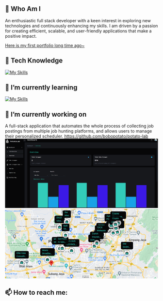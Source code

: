 <link
  rel="stylesheet"
  href="https://cdn.jsdelivr.net/gh/dheereshagrwal/colored-icons/src/app/ci.min.css"
/>

## 🤖 Who Am I

An enthusiastic full stack developer with a keen interest in exploring new technologies and continuously enhancing my skills. I am driven by a passion for creating efficient, scalable, and user-friendly applications that make a positive impact.

<a href="https://bobopotato.github.io/cshong/" target="_blank">Here is my first portfolio long time ago~</a>

## 📜 Tech Knowledge

[![My Skills](https://skillicons.dev/icons?i=ts,js,nodejs,vuejs,gcp,aws,react,next,firebase,postgres,html,css,tailwind,git&perline=7)](https://skillicons.dev)

## 🌱 I’m currently learning

[![My Skills](https://skillicons.dev/icons?i=nextjs,aws,postgres&perline=5)](https://skillicons.dev)

## 🔭 I’m currently working on

A full-stack application that automates the whole process of collecting job postings from multiple job hunting platforms, and allows users to manage their personalized scheduler. https://github.com/bobopotato/potato-lab
![alt text](image-1.png)
![alt text](image.png)

## 📫 How to reach me:

<div>
  <a href="https://www.github.com/bobopotato" target="_blank"><i class="ci ci-github-light" style="margin-right: 10px; width:42px; height:42px"></i></a>
  <a href="https://www.linkedin.com/in/chong-soon-hong-2b54171b9/" target="_blank"><i class="ci ci-linkedin" style="margin-right: 5px; width:48px; height:48px; translate: 0 5px;"></i></a>
  <a href="https://wa.link/y73u5j" target="_blank"><i class="ci ci-whatsapp" style="margin-right: 10px; width:40px; height:40px"></i></a>
</div>
<!--
**bobopotato/bobopotato** is a ✨ _special_ ✨ repository because its `README.md` (this file) appears on your GitHub profile.

Here are some ideas to get you started:

- 🔭 I’m currently working on ...
- 🌱 I’m currently learning ...
- 👯 I’m looking to collaborate on ...
- 🤔 I’m looking for help with ...
- 💬 Ask me about ...
- 📫 How to reach me: ...
- 😄 Pronouns: ...
- ⚡ Fun fact: ...
  -->
